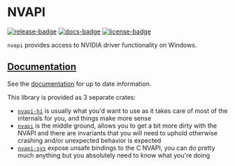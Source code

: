 # NVAPI

[![release-badge][]][cargo] [![docs-badge][]][docs] [![license-badge][]][license]

`nvapi` provides access to NVIDIA driver functionality on Windows.

## [Documentation][docs]

See the [documentation][docs] for up to date information.

This library is provided as 3 separate crates:
- [`nvapi-hi`](https://docs.rs/nvapi-hi/) is usually what you'd want to use as it takes care of most of the internals for you, and things make more sense
- [`nvapi`](https://docs.rs/nvapi/) is the middle ground, allows you to get a bit more dirty with the NVAPI and there are invariants that you will need to uphold otherwise crashing and/or unexpected behavior is expected
- [`nvapi-sys`](https://docs.rs/nvapi-sys/) expose unsafe bindings to the C NVAPI, you can do pretty much anything but you absolutely need to know what you're doing

[release-badge]: https://img.shields.io/crates/v/nvapi.svg?style=flat-square
[cargo]: https://crates.io/crates/nvapi
[docs-badge]: https://img.shields.io/badge/API-docs-blue.svg?style=flat-square
[docs]: https://docs.rs/nvapi-hi/
[license-badge]: https://img.shields.io/badge/license-MIT-ff69b4.svg?style=flat-square
[license]: https://github.com/arcnmx/nvapi-rs/blob/master/COPYING
